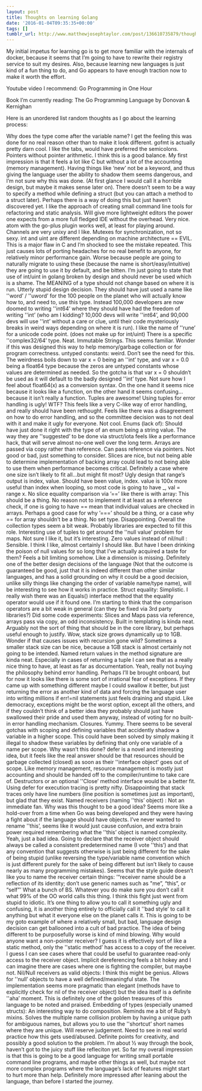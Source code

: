 ```yaml
---
layout: post
title: Thoughts on learning Golang
date: '2016-01-04T09:35:35+00:00'
tags: []
tumblr_url: http://www.matthewjosephtaylor.com/post/136610735879/thoughts-on-learning-golang
---
```

My initial impetus for learning go is to get more familiar with the internals of docker, because it seems that I’m going to have to rewrite their registry service to suit my desires. Also, because learning new languages is just kind of a fun thing to do, and Go appears to have enough traction now to make it worth the effort.

Youtube video I recommend: Go Programming in One Hour

Book I’m currently reading: The Go Programming Language by Donovan & Kernighan

Here is an unordered list random thoughts as I go about the learning process:

Why does the type come after the variable name? I get the feeling this was done for no real reason other than to make it look different.
gofmt is actually pretty darn cool. I like the tabs, would have preferred the semicolons.
Pointers without pointer arithmetic. I think this is a good balance.
My first impression is that it feels a lot like C but without a lot of the accounting (memory management).
Having things like ‘new’ not be a keyword, and thus giving the language user the ability to shadow them seems dangerous, and I’m not sure why this was done. (At first glance I would call it a horrible design, but maybe it makes sense later on).
There doesn’t seem to be a way to specify a method while defining a struct (but you can attach a method to a struct later). Perhaps there is a way of doing this but just haven’t discovered yet. 
I like the approach of creating small command line tools for refactoring and static analysis. Will give more lightweight editors the power one expects from a more full fledged IDE without the overhead. Very nice.
atom with the go-plus plugin works well, at least for playing around.
Channels are very unixy and I like.
Mutexes for synchronization, not so sexy. 
int and uint are different depending on machine architecture == EVIL. This is a major flaw in C and I’m shocked to see the mistake repeated. This just causes lots of porting headaches for no real benefit to anyone, for relatively minor performance gain. Worse because people are going to naturally migrate to using these (because the name is short/easy/intuitive) they are going to use it by default, and be bitten. I’m just going to state that use of int/uint in golang broken by design and should never be used which is a shame. The MEANING of a type should not change based on where it is run. Utterly stupid design decision. They should have just used a name like ''word’ / ''uword’ for the 100 people on the planet who will actually know how to, and need to, use this type. Instead 100,000 developers are now doomed to writing ''int64’ where they should have had the freedom of writing ''int’ (who am I kidding?  10,000 devs will write ''int64’, and 90,000 devs will use ''int’ without a care or clue, until their code mysteriously breaks in weird ways depending on where it is run).
I like the name of ''rune’ for a unicode code point. (does not make up for int/uint)
There is a specific ''complex32/64’ type.  Neat.
Immutable Strings. This seems familiar. Wonder if this was designed this way to help memory/garbage collection or for program correctness.
untyped constants: weird. Don’t see the need for this. The weirdness boils down to var x = 0 being an ''int’ type, and var x = 0.0 being a float64 type because the zeros are untyped constants whose values are determined as needed.  So the gotcha is that var x = 0 shouldn’t be used as it will default to the badly designed ''int’ type.
Not sure how I feel about float64(x) as a conversion syntax.  On the one hand it seems nice because it looks like a function, on the other hand it seems confusing…because it isn’t really a function.
Tuples are awesome!
Using tuples for error handling is ugly! WTF? This feels like a very C-like way of error handling, and really should have been rethought. Feels like there was a disagreement on how to do error handling, and so the committee decision was to not deal with it and make it ugly for everyone. Not cool.
Enums (lack of): Should have just done it right with the type of an enum being a string value. The way they are ''suggested’ to be done via struct/iota feels like a performance hack, that will serve almost no-one well over the long term.
Arrays are passed via copy rather than reference. Can pass reference via pointers. Not good or bad, just something to consider.
Slices are nice, but not being able to determine implementation of backing array could lead to not being able to use them when performance becomes critical. Definitely a case where one size isn’t likely to fit all…but might fit most?
Ugly design that range’s output is index, value.  Should have been value, index.  value is 100x more useful than index when looping, so most code is going to have _, val = range x.
No slice equality comparison via ’==’ like there is with array: This should be a thing. No reason not to implement it at least as a reference check, if one is going to have == mean that individual values are checked in arrays. Perhaps a good case for why ’===’ should be a thing, or a case why == for array shouldn’t be a thing.
No set type. Disappointing.
Overall the collection types seem a bit weak. Probably libraries are expected to fill this role.
Interesting use of tuples to get around the ''null value’ problem for maps. Not sure I like it, but it’s interesting.
Zero values instead of nil/null : Sensible. I think I like, almost certainly I should like. But have I been drinking the poison of null values for so long that I’ve actually acquired a taste for them? Feels a bit limiting somehow. Like a dimension is missing. Definitely one of the better design decisions of the language (Not that the outcome is guaranteed be good, just that it is indeed different than other similar languages, and has a solid grounding on why it could be a good decision, unlike silly things like changing the order of variable name/type name), will be interesting to see how it works in practice.
Struct equality: Simplistic. I really wish there was an Equals() interface method that the equality operator would use if it found one.  I’m starting to think that the comparison operators are a bit weak in general (can they be fixed via 3rd party libraries?)
Did some code experiments: Slices and Maps pass via reference, arrays pass via copy, an odd inconsistency.
Built in templating is kinda neat. Arguably not the sort of thing that should be in the core library, but perhaps useful enough to justify.
Wow, stack size grows dynamically up to 1GB. Wonder if that causes issues with recursion gone wild? Sometimes a smaller stack size can be nice, because a 1GB stack is almost certainly not going to be intended.
Named return values in the method signature are kinda neat. Especially in cases of returning a tuple I can see that as a really nice thing to have, at least as far as documentation.
Yeah, really not buying the philosophy behind error handling.  Perhaps I’ll be brought onboard, but for now it looks like there is some sort of irrational fear of exceptions. If they came up with something different maybe I could swallow it better, but just returning the error as another kind of data and forcing the language user into writing millions if err!=nil statements just feels draining and stupid. Like democracy, exceptions might be the worst option, except all the others, and if they couldn’t think of a better idea they probably should just have swallowed their pride and used them anyway, instead of voting for no built-in error handling mechanism.
Closures. Yummy.
There seems to be several gotchas with scoping and defining variables that accidently shadow a variable in a higher scope. This could have been solved by simply making it illegal to shadow these variables by defining that only one variable of a name per scope. Why wasn’t this done?
defer is a novel and interesting idea, but it feels like the real answer should be that resources should be garbage collected (closed) as soon as their ''interface object’ goes out of scope. Like memory management, resource management is mostly just accounting and should be handed off to the compiler/runtime to take care of. Destructors or an optional ''Close’ method interface would be a better fit.
Using defer for execution tracing is pretty nifty.
Disappointing that stack traces only have line numbers (line position is sometimes just as important), but glad that they exist. 
Named receivers (naming ''this’ object) : Not an immediate fan. Why was this thought to be a good idea? Seems more like a hold-over from a time when Go was being developed and they were having a fight about if the language should have objects. I’ve never wanted to rename ''this’, seems like it would just cause confusion, and extra brain power required remembering what the ''this’ object is named complexity. Yeah, just a bad idea. Going to declare that the receiver object should always be called a consistent predetermined name (I vote ''this’) and that any convention that suggests otherwise is just being different for the sake of being stupid (unlike reversing the type/variable name convention which is just different purely for the sake of being different but isn’t likely to cause nearly as many programming mistakes).
Seems that the style guide doesn’t like you to name the receiver certain things: ’“receiver name should be a reflection of its identity; don’t use generic names such as "me”, “this”, or “self”’ What a bunch of BS. Whatever you do make sure you don’t call it what 99% of the OO world calls this thing.  I think this fight just went from stupid to idiotic. It’s one thing to allow you to call it something ugly and confusing, it is another thing entirely to officially call it ''bad style’ to call it anything but what it everyone else on the planet calls it. This is going to be my goto example of where a relatively small, but bad, language design decision can get ballooned into a cult of bad practice. The idea of being different to be purposefully worse is kind of mind blowing. 
Why would anyone want a non-pointer receiver? I guess it is effectively sort of like a static method, only the ''static method’ has access to a copy of the receiver. I guess I can see cases where that could be useful to guarantee read-only access to the receiver object. 
Implicit dereferencing feels a bit hokey and I can imagine there are cases where one is fighting the compiler, but maybe not.
Nil/Null receivers as valid objects: I think this might be genius. Allows for ''null’ objects to have a well defined/meaningful state. The implementation seems more pragmatic than elegant (methods have to explicitly check for nil of the receiver object) but the idea itself is a definite ''aha’ moment. This is definitely one of the golden treasures of this language to be noted and praised.
Embedding of types (especially unamed structs): An interesting way to do composition. Reminds me a bit of Ruby’s mixins. Solves the multiple name collision problem by having a unique path for ambiguous names, but allows you to use the ''shortcut’ short names where they are unique.   Will reserve judgement. Need to see in real world practice how this gets used/abused. Definite points for creativity, and possibly a good solution to the problem.
I’m about ½ way through the book, haven’t got to the juicy stuff like refleciton yet.  So far my overall impression is that this is going to be a good language for writing small portable command line programs, and maybe other things as well, but maybe not more complex programs where the language’s lack of features might start to hurt more than help.  Definitely more impressed after leaning about the language, than before I started the journey.
